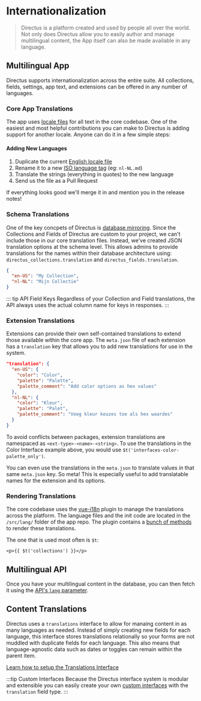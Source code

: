 # Internationalization

> Directus is a platform created and used by people all over the world. Not only does Directus allow you to easily author and manage multilingual content, the App itself can also be made available in any language.

## Multilingual App

Directus supports internationalization across the entire suite. All collections, fields, settings, app text, and extensions can be offered in any number of languages.

### Core App Translations

The app uses [locale files](https://github.com/directus/app/tree/master/src/lang/locales) for all text in the core codebase. One of the easiest and most helpful contributions you can make to Directus is adding support for another locale. Anyone can do it in a few simple steps:

#### Adding New Languages

1. Duplicate the current [English locale file](https://github.com/directus/app/blob/master/src/lang/locales/en-US.js)
2. Rename it to a new [ISO language tag](https://en.wikipedia.org/wiki/Language_localisation) (eg: `nl-NL.md`)
3. Translate the strings (everything in quotes) to the new language
4. Send us the file as a Pull Request

If everything looks good we'll merge it in and mention you in the release notes!

### Schema Translations

One of the key concpets of Directus is [database mirroring](/guides/database.md#database-mirroring). Since the Collections and Fields of Directus are custom to your project, we can't include those in our core translation files. Instead, we've created JSON translation options at the schema level. This allows admins to provide translations for the names within their database architecture using: `directus_collections.translation` and `directus_fields.translation`.

```json
{
  "en-US": "My Collection",
  "nl-NL": "Mijn Collectie"
}
```

::: tip API Field Keys
Regardless of your Collection and Field translations, the API always uses the actual column name for keys in responses.
:::

### Extension Translations

Extensions can provide their own self-contained translations to extend those available within the core app. The `meta.json` file of each extension has a `translation` key that allows you to add new translations for use in the system.

```json
"translation": {
  "en-US": {
    "color": "Color",
    "palette": "Palette",
    "palette_comment": "Add color options as hex values"
  },
  "nl-NL": {
    "color": "Kleur",
    "palette": "Palet",
    "palette_comment": "Voeg kleur keuzes toe als hex waardes"
  }
}
```

To avoid conflicts between packages, extension translations are namespaced as `<ext-type>-<name>-<string>`. To use the translations in the Color Interface example above, you would use `$t('interfaces-color-palette_only')`.

You can even use the translations in the `meta.json` to translate values _in_ that same `meta.json` key. So meta! This is especially useful to add translatable names for the extension and its options.

### Rendering Translations

The core codebase uses the [vue-i18n](https://github.com/kazupon/vue-i18n) plugin to manage the translations across the platform. The language files and the init code are located in the `/src/lang/` folder of the app repo. The plugin contains a [bunch of methods](https://kazupon.github.io/vue-i18n/) to render these translations.

The one that is used most often is `$t`:

```vue
<p>{{ $t('collections') }}</p>
```

## Multilingual API

Once you have your multilingual content in the database, you can then fetch it using the [API's `lang` parameter](/api-reference/reference.md#language).

## Content Translations

Directus uses a `translations` interface to allow for manaing content in as many languages as needed. Instead of simply creating new fields for each language, this interface stores translations relationally so your forms are not muddled with duplicate fields for each language. This also means that language-agnostic data such as dates or toggles can remain within the parent item.

[Learn how to setup the Translations Interface](/guides/relationships.md#translations)

:::tip Custom Interfaces
Because the Directus interface system is modular and extensible you can easily create your own [custom interfaces](/extensions/interfaces.md) with the `translation` field type.
:::